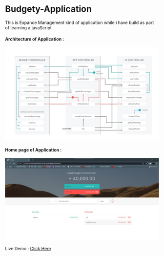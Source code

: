 # Budgety-Application
This is Expance Management kind of application while i have build as part of learning a javaScript

<h4>Architecture of Application : </h4>
<img src="screenshots/app_archietecture.jpg"></img>
<h4>Home page of Application : </h4>
<img src="screenshots/home_page.jpg"></img>

Live Demo : <a href="">Click Here</a>
